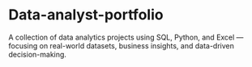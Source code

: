 # Data-analyst-portfolio
A collection of data analytics projects using SQL, Python, and Excel — focusing on real-world datasets, business insights, and data-driven decision-making.
